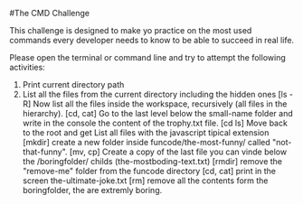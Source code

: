 #The CMD Challenge

This challenge is designed to make yo practice on the most used commands every
developer needs to know to be able to succeed in real life.

Please open the terminal or command line and try to attempt the following activities:

1. Print current directory path
2. List all the files from the current directory including the hidden ones
[ls -R] Now list all the files inside the workspace, recursively (all files in the hierarchy).
[cd, cat] Go to the last level below the small-name folder and write in the console the content of the trophy.txt file.
[cd ls] Move back to the root and get List all files with the javascript tipical extension
[mkdir] create a new folder inside funcode/the-most-funny/ called "not-that-funny".
[mv, cp] Create a copy of the last file you can vinde below the /boringfolder/ childs (the-mostboding-text.txt)
[rmdir] remove the "remove-me" folder from the funcode directory 
[cd, cat] print in the screen the-ultimate-joke.txt
[rm] remove all the contents form the boringfolder, the are extremly boring.